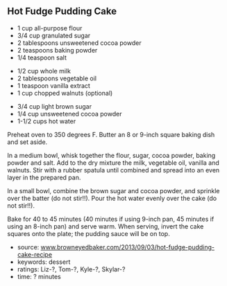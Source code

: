Hot Fudge Pudding Cake
----------------------

- 1 cup all-purpose flour
- 3/4 cup granulated sugar
- 2 tablespoons unsweetened cocoa powder
- 2 teaspoons baking powder
- 1/4 teaspoon salt
<!-- -->
- 1/2 cup whole milk
- 2 tablespoons vegetable oil
- 1 teaspoon vanilla extract
- 1 cup chopped walnuts (optional)
<!-- -->
- 3/4 cup light brown sugar
- 1/4 cup unsweetened cocoa powder
- 1-1/2 cups hot water

Preheat oven to 350 degrees F. Butter an 8 or 9-inch square baking
dish and set aside.

In a medium bowl, whisk together the flour, sugar, cocoa powder,
baking powder and salt.  Add to the dry mixture the milk, vegetable
oil, vanilla and walnuts.  Stir with a rubber spatula until combined
and spread into an even layer in the prepared pan.

In a small bowl, combine the brown sugar and cocoa powder, and
sprinkle over the batter (do not stir!!). Pour the hot water evenly
over the cake (do not stir!!).

Bake for 40 to 45 minutes (40 minutes if using 9-inch pan, 45 minutes
if using an 8-inch pan) and serve warm.  When serving, invert the cake
squares onto the plate; the pudding sauce will be on top.

- source: www.browneyedbaker.com/2013/09/03/hot-fudge-pudding-cake-recipe
- keywords: dessert
- ratings: Liz-?, Tom-?, Kyle-?, Skylar-?
- time: ? minutes
